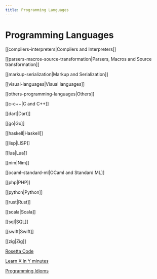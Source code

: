 ```yaml
---
title: Programming Languages
---
```


# Programming Languages

[[compilers-interpreters|Compilers and Interpreters]]

[[parsers-macros-source-transformation|Parsers, Macros and Source transformation]]

[[markup-serialization|Markup and Serialization]]

[[visual-languages|Visual languages]]

[[others-programming-languages|Others]]

[[c-c++|C and C++]]

[[dart|Dart]]

[[go|Go]]

[[haskell|Haskell]]

[[lisp|LISP]]

[[lua|Lua]]

[[nim|Nim]]

[[ocaml-standard-ml|OCaml and Standard ML]]

[[php|PHP]]

[[python|Python]]

[[rust|Rust]]

[[scala|Scala]]

[[sql|SQL]]

[[swift|Swift]]

[[zig|Zig]]

[Rosetta Code](http://rosettacode.org/wiki/Rosetta_Code)

[Learn X in Y minutes](https://learnxinyminutes.com/)

[Programming Idioms](https://programming-idioms.org/)
